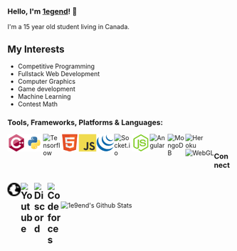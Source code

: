 ### Hello, I'm [1egend][website]! 👋 
I'm a 15 year old student living in Canada.

## My Interests
- Competitive Programming
- Fullstack Web Development
- Computer Graphics
- Game development
- Machine Learning
- Contest Math

### Tools, Frameworks, Platforms & Languages:

[<img align="left" title="C++" width="40px" src="https://github.com/devicons/devicon/blob/master/icons/cplusplus/cplusplus-original.svg"/>][github]
[<img align="left" title="Python" width="40px" src="https://raw.githubusercontent.com/github/explore/80688e429a7d4ef2fca1e82350fe8e3517d3494d/topics/python/python.png"/>][github]
[<img align="left" title="Tensorflow" width="40px" src="https://upload.wikimedia.org/wikipedia/commons/thumb/2/2d/Tensorflow_logo.svg/1200px-Tensorflow_logo.svg.png"/>][github]
[<img align="left" title="HTML5" width="40px" src="https://github.com/devicons/devicon/blob/master/icons/html5/html5-original.svg"/>][github]
[<img align="left" title="JavaScript" width="40px" src="https://github.com/devicons/devicon/blob/master/icons/javascript/javascript-original.svg"/>][github]
[<img align="left" title="jQuery" width="40px" src="https://github.com/devicons/devicon/blob/master/icons/jquery/jquery-original.svg"/>][github]
[<img align="left" title="Socket.io" width="40px" src="https://upload.wikimedia.org/wikipedia/commons/9/96/Socket-io.svg"/>][github]
[<img align="left" title="Node.js" width="40px" src="https://github.com/devicons/devicon/blob/master/icons/nodejs/nodejs-original.svg"/>][github]
[<img align="left" title="Angular" width="40px" src="https://cdn.worldvectorlogo.com/logos/angular-icon.svg"/>][github]
[<img align="left" title="MongoDB" width="40px" src="https://img.icons8.com/color/452/mongodb.png"/>][github]
[<img align="left" title="Heroku" width="40px" src="https://cdn.iconscout.com/icon/free/png-256/heroku-225989.png"/>][github]
[<img align="left" title="WebGL" height="40px" src="https://upload.wikimedia.org/wikipedia/commons/thumb/2/25/WebGL_Logo.svg/1280px-WebGL_Logo.svg.png"/>][github]
<br />

### Connect
[<img align="left" alt="1e9end.github.io" width="30px" src="https://raw.githubusercontent.com/iconic/open-iconic/master/svg/globe.svg" />][website]
[<img align="left" alt="Youtube" width="30px" src="https://cdn.jsdelivr.net/npm/simple-icons@v3/icons/youtube.svg" />][youtube]
[<img align="left" alt="Discord" width="30px" src="https://cdn.jsdelivr.net/npm/simple-icons@v3/icons/discord.svg" />][discord]
[<img align="left" alt="Codeforces" width="30px" src="https://cdn.jsdelivr.net/npm/simple-icons@v3/icons/codeforces.svg" />][codeforces]
<br />
--- 
<img align="left" alt="1e9end's Github Stats" src="https://github-readme-stats.vercel.app/api?username=1e9end&hide=issues,prs&count_private=true&show_icons=true&hide_border=true&title_color=ffffff&bg_color=000000&text_color=ffffff&icon_color=ffff00" />

[troll]: https://1e9end.github.io/lol
[website]: https://1e9end.github.io
[github]:  https://github.com/1e9end
[youtube]: https://www.youtube.com/channel/UClZN6f71XImxoznqJ4jPknw
[discord]: https://discord.com/users/365886855469727745
[aops]: https://artofproblemsolving.com/community/user/IAmLegend
[codeforces]: https://codeforces.com/profile/1egend
[graphics]: https://1e9end.github.io/graphics
[shadertoy]: https://www.shadertoy.com/user/IAmLegend
[processing]: https://1e9end.github.io/processing
